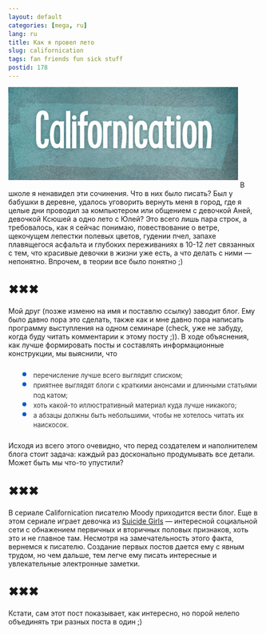 ```yaml
---
layout: default
categories: [mega, ru]
lang: ru
title: Как я провел лето
slug: californication
tags: fan friends fun sick stuff 
postid: 178
---
```

<img src='/o_O/californication/californication.jpg' alt='Californication' style="padding-bottom: 15px;" width="460" height="186"/>
В школе я ненавидел эти сочинения. Что в них было писать? Был у бабушки в деревне, удалось уговорить вернуть меня в город, где я целые дни проводил за компьютером или общением с девочкой Аней, девочкой Ксюшей а одно лето с Юлей? Это всего лишь пара строк, а требовалось, как я сейчас понимаю, повествование о ветре, щекочущем лепестки полевых цветов, гудении пчел, запахе плавящегося асфальта и глубоких переживаниях в 10-12 лет связанных с тем, что красивые девочки в жизни уже есть, а что делать с ними — непонятно. Впрочем, в теории все было понятно ;)
<h2 style="font-size: 24px;">✖✖✖</h2>
Мой друг (позже изменю на имя и поставлю ссылку) заводит блог.<!--more--> Ему было давно пора это сделать, также как и мне давно пора написать программу выступления на одном семинаре (check, уже не забуду, когда буду читать комментарии к этому посту ;)). В ходе объяснения, как лучше формировать посты и составлять информационные конструкции, мы выяснили, что<ul style="font-size: 24px; color: #005bcd; margin-left: 50px; padding-left: 0; line-height: 70%;">
<li><span style="font-size: 13px; color: #333;">перечисление лучше всего выглядит списком;</span></li>
<li><span style="font-size: 13px; color: #333;">приятнее выглядят блоги с краткими анонсами и длинными статьями под катом;</span></li>
<li><span style="font-size: 13px; color: #333;">хоть какой-то иллюстративный материал куда лучше никакого;</span></li> 
<li><span style="font-size: 13px; color: #333;">а абзацы должны быть небольшими, чтобы не хотелось читать их наискосок.</span></li>
</ul>Исходя из всего этого очевидно, что перед создателем и наполнителем блога стоит задача: каждый раз досконально продумывать все детали. Может быть мы что-то упустили?
<h2 style="font-size: 24px;">✖✖✖</h2>
В сериале Californication писателю Moody приходится вести блог. Еще в этом сериале играет девочка из <a href="http://suicidegirls.com/">Suicide Girls</a> — интересной социальной сети с обнажением первичных и вторичных половых признаков, хоть это и не главное там. Несмотря на замечательность этого факта, вернемся к писателю. Создание первых постов дается ему с явным трудом, но чем дальше, тем легче ему писать интересные и увлекательные электронные заметки.
<h2 style="font-size: 24px;">✖✖✖</h2>
Кстати, сам этот пост показывает, как интересно, но порой нелепо объединять три разных поста в один ;)